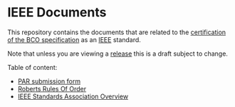 IEEE Documents
==============
This repository contains the documents that are related to the [certification of the BCO specification](http://sites.ieee.org/sagroups-2791/* ) as an [IEEE](http://ieee.org) standard. 

Note that unless you are viewing a [release](https://github.com/biocompute-objects/BCO_Specification/releases) this is a draft subject to change.

Table of content:
* [PAR submission form](./08292018_P2791_PAR_Detail.pdf)
* [Roberts Rules Of Order](./08292018_Roberts-Rules-of-Order.pdf)
* [IEEE Standards Association Overview](./08292018_Welcome%20to%20the%20IEEE-SA_Final.pdf)
